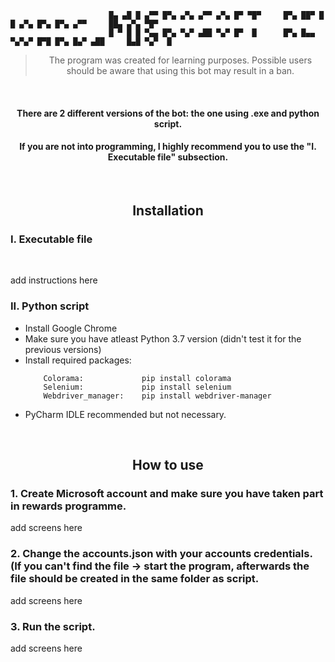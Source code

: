 ```
                      █▄ ▄█ █ ▄▀▀ █▀▄ ▄▀▄ ▄▀▀ ▄▀▄ █▀ ▀█▀     █▀▄ ██▀ █   █ ▄▀▄ █▀▄ █▀▄ ▄▀▀     ██▄ ▄▀▄ ▀█▀
                      █ ▀ █ █ ▀▄▄ █▀▄ ▀▄▀ ▄██ ▀▄▀ █▀  █      █▀▄ █▄▄ ▀▄▀▄▀ █▀█ █▀▄ █▄▀ ▄██     █▄█ ▀▄▀  █ 
```

> <p align="center"> The program was created for learning purposes. Possible users should be aware that using this bot may result in a ban. </p>

</br>

#### <p align="center"> There are 2 different versions of the bot: the one using .exe and python script. </p>
#### <p align="center"> If you are not into programming, I highly recommend you to use the "I. Executable file" subsection. </p>

</br>

## <p align="center"> Installation </p>

<h3 align="left"> I. Executable file </h3>
</br>

add instructions here

<h3 align="left"> II. Python script </h3>
<ul>
  <li> Install Google Chrome </li>
  <li> Make sure you have atleast Python 3.7 version (didn't test it for the previous versions) </li>
  <li> Install required packages: </li>
  
  ```
      Colorama:             pip install colorama
      Selenium:             pip install selenium
      Webdriver_manager:    pip install webdriver-manager
  ``` 
  <li> PyCharm IDLE recommended but not necessary. </li>
  
</ul>

</br>

## <p align="center"> How to use </p>

<h3 align="left"> 1. Create Microsoft account and make sure you have taken part in rewards programme. </h3>

add screens here

<h3 align="left"> 2. Change the accounts.json with your accounts credentials. (If you can't find the file -> start the program, afterwards the file should be created in the same folder as script.</h3>

add screens here

<h3 align="left"> 3. Run the script.</h3>

add screens here
